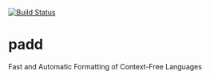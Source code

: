 [![Build Status](https://travis-ci.org/srhickma/padd.svg?branch=master)](https://travis-ci.org/srhickma/padd)

# padd
Fast and Automatic Formatting of Context-Free Languages
